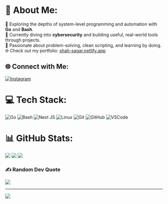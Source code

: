# 💫 About Me:
🚀 Exploring the depths of system-level programming and automation with **Go** and **Bash**.  
🌱 Currently diving into **cybersecurity** and building useful, real-world tools through projects.  
🧠 Passionate about problem-solving, clean scripting, and learning by doing.  
🌐 Check out my portfolio: [shah-sagar.netlify.app](https://shah-sagar.netlify.app)  

## 🌐 Connect with Me:
[![Instagram](https://img.shields.io/badge/Instagram-%23E4405F.svg?logo=Instagram&logoColor=white)](https://instagram.com/_sagar__1108)

# 💻 Tech Stack:
![Go](https://img.shields.io/badge/go-%2300ADD8.svg?style=for-the-badge&logo=go&logoColor=white)
![Bash](https://img.shields.io/badge/bash-%23121011.svg?style=for-the-badge&logo=gnu-bash&logoColor=white)
![Next JS](https://img.shields.io/badge/Next-black?style=for-the-badge&logo=next.js&logoColor=white)
![Linux](https://img.shields.io/badge/Linux-FCC624?style=for-the-badge&logo=linux&logoColor=black)
![Git](https://img.shields.io/badge/Git-F05032?style=for-the-badge&logo=git&logoColor=white)
![GitHub](https://img.shields.io/badge/GitHub-181717?style=for-the-badge&logo=github&logoColor=white)
![VSCode](https://img.shields.io/badge/VSCode-007ACC?style=for-the-badge&logo=visual%20studio%20code&logoColor=white)

# 📊 GitHub Stats:
![](https://github-readme-stats.vercel.app/api?username=sagee-coder&theme=tokyonight&hide_border=false&include_all_commits=true&count_private=true)
![](https://github-readme-streak-stats.herokuapp.com/?user=sagee-coder&theme=tokyonight&hide_border=false)
![](https://github-readme-stats.vercel.app/api/top-langs/?username=sagee-coder&theme=tokyonight&hide_border=false&layout=compact)

### ✍️ Random Dev Quote
![](https://quotes-github-readme.vercel.app/api?type=horizontal&theme=monokai)

---
[![](https://visitcount.itsvg.in/api?id=sagee-coder&icon=2&color=1)](https://visitcount.itsvg.in)
